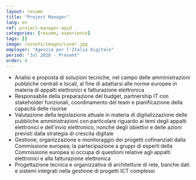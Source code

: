 ```yaml
---
layout: resume
title: "Project Manager"
lang: en
ref: project-manager-agid
categories: [resume, experience]
tags: []
image: /assets/images/cover.jpg
employer: "Agenzia per l'Italia digitale"
period: "Jul 2018 - Present"
order: 4
---
```


- Analisi e proposta di soluzioni tecniche, nel campo delle amministrazioni pubbliche centrali e locali, al fine di adattarsi alle norme europee in materia di appalti elettronici e fatturazione elettronica
- Responsabile della preparazione del budget, partnership IT con stakeholder funzionali, coordinamento del team e pianificazione della capacità delle risorse
- Valutazione della legislazione attuale in materia di digitalizzazione delle pubbliche amministrazioni con particolare riguardo ai temi degli appalti elettronici e dell'invio elettronico, nonché degli obiettivi e delle azioni previsti dalla strategia di crescita digitale
- Gestione, organizzazione e monitoraggio dei progetti cofinanziati dalla Commissione europea; la partecipazione a gruppi di esperti della Commissione europea si occupa di questioni relative agli appalti elettronici e alla fatturazione elettronica
- Progettazione tecnica e organizzativa di architetture di rete, banche dati e sistemi integrati nella gestione di progetti ICT complessi

